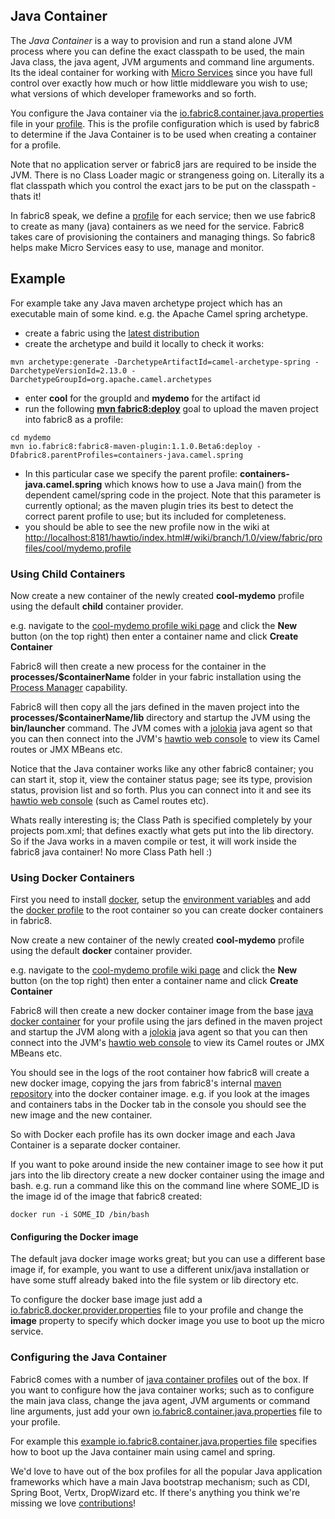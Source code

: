 ## Java Container

The _Java Container_ is a way to provision and run a stand alone JVM process where you can define the exact classpath to be used, the main Java class, the java agent, JVM arguments and command line arguments. Its the ideal container for working with [Micro Services](http://fabric8.io/#/site/book/doc/index.md?chapter=microServices_md) since you have full control over exactly how much or how little middleware you wish to use; what versions of which developer frameworks and so forth.

You configure the Java container via the [io.fabric8.container.java.properties](https://github.com/fabric8io/fabric8/blob/master/fabric/fabric8-karaf/src/main/resources/distro/fabric/import/fabric/profiles/containers/java.camel.spring.profile/io.fabric8.container.java.properties) file in your [profile](http://fabric8.io/#/site/book/doc/index.md?chapter=profiles_md). This is the profile configuration which is used by fabric8 to determine if the Java Container is to be used when creating a container for a profile.

Note that no application server or fabric8 jars are required to be inside the JVM. There is no Class Loader magic or strangeness going on. Literally its a flat classpath which you control the exact jars to be put on the classpath - thats it!

In fabric8 speak, we define a [profile](http://fabric8.io/#/site/book/doc/index.md?chapter=profiles_md) for each service; then we use fabric8 to create as many (java) containers as we need for the service. Fabric8 takes care of provisioning the containers and managing things. So fabric8 helps make Micro Services easy to use, manage and monitor.


## Example

For example take any Java maven archetype project which has an executable main of some kind. e.g. the Apache Camel spring archetype.

* create a fabric using the [latest distribution](http://fabric8.io/#/site/book/doc/index.md?chapter=getStarted_md)
* create the archetype and build it locally to check it works:

```
mvn archetype:generate -DarchetypeArtifactId=camel-archetype-spring -DarchetypeVersionId=2.13.0 -DarchetypeGroupId=org.apache.camel.archetypes
```

* enter **cool** for the groupId and **mydemo** for the artifact id
* run the following **[mvn fabric8:deploy](http://fabric8.io/#/site/book/doc/index.md?chapter=mavenPlugin_md)** goal to upload the maven project into fabric8 as a profile:

```
cd mydemo
mvn io.fabric8:fabric8-maven-plugin:1.1.0.Beta6:deploy -Dfabric8.parentProfiles=containers-java.camel.spring
```

* In this particular case we specify the parent profile: **containers-java.camel.spring** which knows how to use a Java main() from the dependent camel/spring code in the project. Note that this parameter is currently optional; as the maven plugin tries its best to detect the correct parent profile to use; but its included for completeness.
* you should be able to see the new profile now in the wiki at [http://localhost:8181/hawtio/index.html#/wiki/branch/1.0/view/fabric/profiles/cool/mydemo.profile](http://localhost:8181/hawtio/index.html#/wiki/branch/1.0/view/fabric/profiles/cool/mydemo.profile)


### Using Child Containers

Now create a new container of the newly created **cool-mydemo** profile using the default **child** container provider.

e.g. navigate to the [cool-mydemo profile wiki page](http://localhost:8181/hawtio/index.html#/wiki/branch/1.0/view/fabric/profiles/cool/mydemo.profile) and click the **New** button (on the top right) then enter a container name and click **Create Container**

Fabric8 will then create a new process for the container in the **processes/$containerName** folder in your fabric installation using the [Process Manager](http://fabric8.io/#/site/book/doc/index.md?chapter=processManager_md) capability.

Fabric8 will then copy all the jars defined in the maven project into the **processes/$containerName/lib** directory and startup the JVM using the **bin/launcher** command. The JVM comes with a [jolokia](http://jolokia.org/) java agent so that you can then connect into the JVM's [hawtio web console](http://hawt.io/)  to view its Camel routes or JMX MBeans etc.

Notice that the Java container works like any other fabric8 container; you can start it, stop it, view the container status page; see its type, provision status, provision list and so forth. Plus you can connect into it and see its [hawtio web console](http://hawt.io/) (such as Camel routes etc).

Whats really interesting is; the Class Path is specified completely by your projects pom.xml; that defines exactly what gets put into the lib directory. So if the Java works in a maven compile or test, it will work inside the fabric8 java container! No more Class Path hell :)

### Using Docker Containers

First you need to install [docker](https://www.docker.io/gettingstarted/#h_installation), setup the [environment variables](http://fabric8.io/#/site/book/doc/index.md?chapter=docker_md) and add the [docker profile](http://fabric8.io/#/site/book/doc/index.md?chapter=docker_md) to the root container so you can create docker containers in fabric8.

Now create a new container of the newly created **cool-mydemo** profile using the default **docker** container provider.

e.g. navigate to the [cool-mydemo profile wiki page](http://localhost:8181/hawtio/index.html#/wiki/branch/1.0/view/fabric/profiles/cool/mydemo.profile) and click the **New** button (on the top right) then enter a container name and click **Create Container**

Fabric8 will then create a new docker container image from the base [java docker container](https://github.com/fabric8io/fabric8-java-docker) for your profile using the jars defined in the maven project and startup the JVM along with a [jolokia](http://jolokia.org/) java agent so that you can then connect into the JVM's [hawtio web console](http://hawt.io/) to view its Camel routes or JMX MBeans etc.

You should see in the logs of the root container how fabric8 will create a new docker image, copying the jars from fabric8's internal [maven repository](http://fabric8.io/#/site/book/doc/index.md?chapter=mavenProxy_md) into the docker container image. e.g. if you look at the images and containers tabs in the Docker tab in the console you should see the new image and the new container.

So with Docker each profile has its own docker image and each Java Container is a separate docker container.

If you want to poke around inside the new container image to see how it put jars into the lib directory create a new docker container using the image and bash. e.g. run a command like this on the command line where SOME_ID is the image id of the image that fabric8 created:

    docker run -i SOME_ID /bin/bash

#### Configuring the Docker image

The default java docker image works great; but you can use a different base image if, for example, you want to use a different unix/java installation or have some stuff already baked into the file system or lib directory etc.

To configure the docker base image just add a [io.fabric8.docker.provider.properties](https://github.com/fabric8io/fabric8/blob/master/fabric/fabric8-karaf/src/main/resources/distro/fabric/import/fabric/profiles/containers/java.profile/io.fabric8.docker.provider.properties#L17) file to your profile and change the **image** property to specify which docker image you use to boot up the micro service.

### Configuring the Java Container

Fabric8 comes with a number of [java container profiles](https://github.com/fabric8io/fabric8/tree/master/fabric/fabric8-karaf/src/main/resources/distro/fabric/import/fabric/profiles/containers) out of the box. If you want to configure how the java container works; such as to configure the main java class, change the java agent, JVM arguments or command line arguments, just add your own [io.fabric8.container.java.properties](https://github.com/fabric8io/fabric8/blob/master/fabric/fabric8-karaf/src/main/resources/distro/fabric/import/fabric/profiles/containers/java.camel.spring.profile/io.fabric8.container.java.properties) file to your profile.

For example this [example io.fabric8.container.java.properties file](https://github.com/fabric8io/fabric8/blob/master/fabric/fabric8-karaf/src/main/resources/distro/fabric/import/fabric/profiles/containers/java.camel.spring.profile/io.fabric8.container.java.properties) specifies how to boot up the Java container main using camel and spring.

We'd love to have out of the box profiles for all the popular Java application frameworks which have a main Java bootstrap mechanism; such as CDI, Spring Boot, Vertx, DropWizard etc. If there's anything you think we're missing we love [contributions](http://fabric8.io/#/site/Contributing.md)!